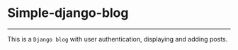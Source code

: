 # Simple-django-blog
--------
This is a ``Django blog`` with user authentication, displaying and adding posts.
